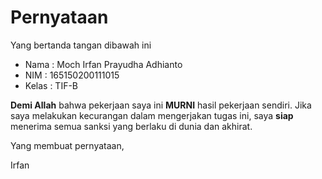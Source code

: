 # Pernyataan

Yang bertanda tangan dibawah ini

* Nama : Moch Irfan Prayudha Adhianto
* NIM : 165150200111015
* Kelas : TIF-B

**Demi Allah** bahwa pekerjaan saya ini **MURNI** hasil pekerjaan sendiri. Jika saya melakukan kecurangan dalam mengerjakan tugas ini, saya **siap** menerima semua sanksi yang berlaku di dunia dan akhirat.

Yang membuat pernyataan,



Irfan